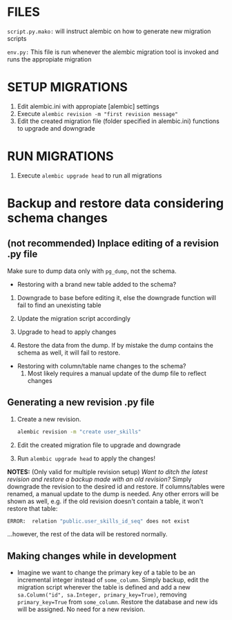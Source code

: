 # FILES

``script.py.mako:``
will instruct alembic on how to generate new migration scripts

``env.py:``
This file is run whenever the alembic migration tool is invoked and runs the appropiate migration

# SETUP MIGRATIONS

1. Edit alembic.ini with appropiate [alembic] settings
2. Execute `alembic revision -m "first revision message"`
3. Edit the created migration file (folder specified in alembic.ini) functions to upgrade and downgrade

# RUN MIGRATIONS

1. Execute `alembic upgrade head` to run all migrations

# Backup and restore data considering schema changes

## (not recommended) Inplace editing of a revision .py file

Make sure to dump data only with ``pg_dump``, not the schema.

- Restoring with a brand new table added to the schema?

 1. Downgrade to base before editing it, else the downgrade function will fail to find an unexisting table

 2. Update the migration script accordingly
 3. Upgrade to head to apply changes
 4. Restore the data from the dump. If by mistake the dump contains the schema as well, it will fail to restore.

- Restoring with column/table name changes to the schema?
   1. Most likely requires a manual update of the dump file to reflect changes

## Generating a new revision .py file

1. Create a new revision.

    ```bash
    alembic revision -m "create user_skills"
    ```

2. Edit the created migration file to upgrade and downgrade
3. Run `alembic upgrade head` to apply the changes!

**NOTES:** (Only valid for multiple revision setup)
_Want to ditch the latest revision and restore a backup made with an old revision?_
Simply downgrade the revision to the desired id and restore.
If columns/tables were renamed, a manual update to the dump is needed.
Any other errors will be shown as well, e.g. if the old revision doesn't contain a table, it won't restore that table:

```bash
ERROR:  relation "public.user_skills_id_seq" does not exist
```

...however, the rest of the data will be restored normally.

## Making changes while in development

- Imagine we want to change the primary key of a table to be an incremental integer instead of `some_column`. Simply backup, edit the migration script wherever the table is defined and add a new ``sa.Column("id", sa.Integer, primary_key=True)``, removing ``primary_key=True`` from `some_column`.
Restore the database and new ids will be assigned. No need for a new revision.
